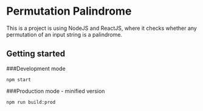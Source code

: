 # Permutation Palindrome
This is a project is using NodeJS and ReactJS, where it checks whether any permutation of an input string is a palindrome.

## Getting started

###Development mode

```
npm start
```

###Production mode - minified version
```
npm run build:prod
```
